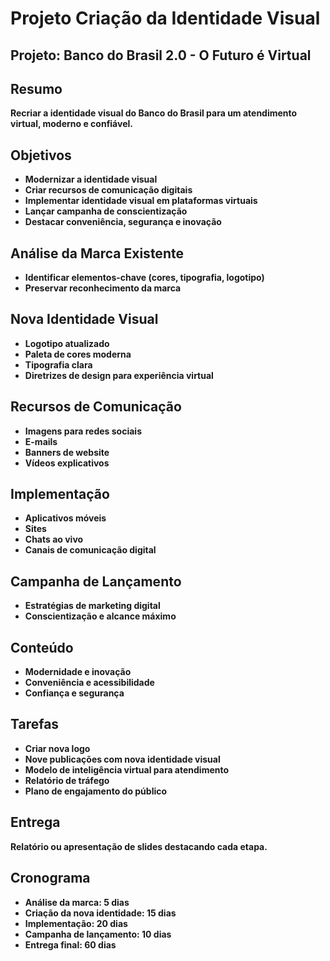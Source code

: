 # **Projeto Criação da Identidade Visual**

## Projeto: Banco do Brasil 2.0 - O Futuro é Virtual

## Resumo

**Recriar a identidade visual do Banco do Brasil para um atendimento virtual, moderno e confiável.**

## Objetivos

* **Modernizar a identidade visual**
* **Criar recursos de comunicação digitais**
* **Implementar identidade visual em plataformas virtuais**
* **Lançar campanha de conscientização**
* **Destacar conveniência, segurança e inovação**

## Análise da Marca Existente

* **Identificar elementos-chave (cores, tipografia, logotipo)**
* **Preservar reconhecimento da marca**

## Nova Identidade Visual

* **Logotipo atualizado**
* **Paleta de cores moderna**
* **Tipografia clara**
* **Diretrizes de design para experiência virtual**

## Recursos de Comunicação

* **Imagens para redes sociais**
* **E-mails**
* **Banners de website**
* **Vídeos explicativos**

## Implementação

* **Aplicativos móveis**
* **Sites**
* **Chats ao vivo**
* **Canais de comunicação digital**

## Campanha de Lançamento

* **Estratégias de marketing digital**
* **Conscientização e alcance máximo**

## Conteúdo

* **Modernidade e inovação**
* **Conveniência e acessibilidade**
* **Confiança e segurança**

## Tarefas

* **Criar nova logo**
* **Nove publicações com nova identidade visual**
* **Modelo de inteligência virtual para atendimento**
* **Relatório de tráfego**
* **Plano de engajamento do público**

## Entrega

**Relatório ou apresentação de slides destacando cada etapa.**

## Cronograma

* **Análise da marca: 5 dias**
* **Criação da nova identidade: 15 dias**
* **Implementação: 20 dias**
* **Campanha de lançamento: 10 dias**
* **Entrega final: 60 dias**
